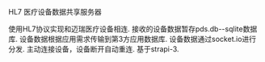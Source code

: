 HL7 医疗设备数据共享服务器

使用HL7协议实现和迈瑞医疗设备相连.
接收的设备数据暂存pds.db--sqlite数据库.
设备数据根据应用需求传输到第3方应用数据库.
设备数据通过socket.io进行分发.
主动连接设备，设备断开自动重连.
基于strapi-3.
